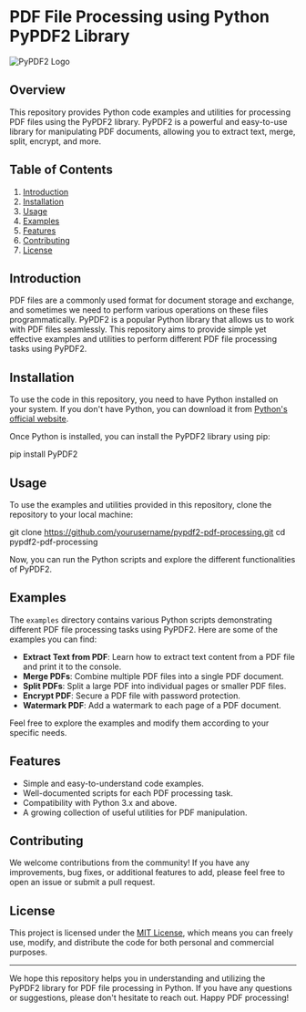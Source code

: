 # PDF File Processing using Python PyPDF2 Library

![PyPDF2 Logo](https://example.com/pypdf2_logo.png) 

## Overview

This repository provides Python code examples and utilities for processing PDF files using the PyPDF2 library. PyPDF2 is a powerful and easy-to-use library for manipulating PDF documents, allowing you to extract text, merge, split, encrypt, and more.

## Table of Contents

1. [Introduction](#introduction)
2. [Installation](#installation)
3. [Usage](#usage)
4. [Examples](#examples)
5. [Features](#features)
6. [Contributing](#contributing)
7. [License](#license)

## Introduction

PDF files are a commonly used format for document storage and exchange, and sometimes we need to perform various operations on these files programmatically. PyPDF2 is a popular Python library that allows us to work with PDF files seamlessly. This repository aims to provide simple yet effective examples and utilities to perform different PDF file processing tasks using PyPDF2.

## Installation

To use the code in this repository, you need to have Python installed on your system. If you don't have Python, you can download it from [Python's official website](https://www.python.org/downloads/).

Once Python is installed, you can install the PyPDF2 library using pip:

pip install PyPDF2

## Usage

To use the examples and utilities provided in this repository, clone the repository to your local machine:

git clone https://github.com/yourusername/pypdf2-pdf-processing.git
cd pypdf2-pdf-processing

Now, you can run the Python scripts and explore the different functionalities of PyPDF2.

## Examples

The `examples` directory contains various Python scripts demonstrating different PDF file processing tasks using PyPDF2. Here are some of the examples you can find:

- **Extract Text from PDF**: Learn how to extract text content from a PDF file and print it to the console.
- **Merge PDFs**: Combine multiple PDF files into a single PDF document.
- **Split PDFs**: Split a large PDF into individual pages or smaller PDF files.
- **Encrypt PDF**: Secure a PDF file with password protection.
- **Watermark PDF**: Add a watermark to each page of a PDF document.

Feel free to explore the examples and modify them according to your specific needs.

## Features

- Simple and easy-to-understand code examples.
- Well-documented scripts for each PDF processing task.
- Compatibility with Python 3.x and above.
- A growing collection of useful utilities for PDF manipulation.

## Contributing

We welcome contributions from the community! If you have any improvements, bug fixes, or additional features to add, please feel free to open an issue or submit a pull request.

## License

This project is licensed under the [MIT License](https://opensource.org/licenses/MIT), which means you can freely use, modify, and distribute the code for both personal and commercial purposes.

---

We hope this repository helps you in understanding and utilizing the PyPDF2 library for PDF file processing in Python. If you have any questions or suggestions, please don't hesitate to reach out. Happy PDF processing!
